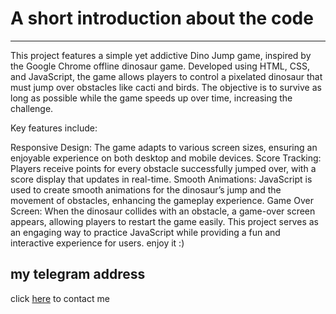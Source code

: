 # A short introduction about the code

___
This project features a simple yet addictive Dino Jump game, inspired by the Google Chrome offline dinosaur game. Developed using HTML, CSS, and JavaScript, the game allows players to control a pixelated dinosaur that must jump over obstacles like cacti and birds. The objective is to survive as long as possible while the game speeds up over time, increasing the challenge.

Key features include:

Responsive Design: The game adapts to various screen sizes, ensuring an enjoyable experience on both desktop and mobile devices.
Score Tracking: Players receive points for every obstacle successfully jumped over, with a score display that updates in real-time.
Smooth Animations: JavaScript is used to create smooth animations for the dinosaur’s jump and the movement of obstacles, enhancing the gameplay experience.
Game Over Screen: When the dinosaur collides with an obstacle, a game-over screen appears, allowing players to restart the game easily.
This project serves as an engaging way to practice JavaScript while providing a fun and interactive experience for users.
enjoy it :)
## my telegram address

click [here](https://t.me/P0908n) to contact me 

